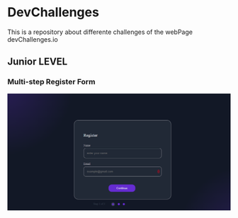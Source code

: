 # DevChallenges
This is a repository about differente challenges of the webPage devChallenges.io
## Junior LEVEL
### Multi-step Register Form
![alt text](imgs/image.png)
